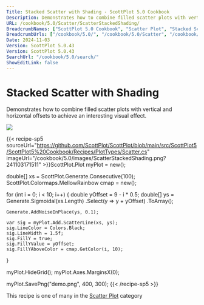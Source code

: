 ```yaml
---
Title: Stacked Scatter with Shading - ScottPlot 5.0 Cookbook
Description: Demonstrates how to combine filled scatter plots with vertical and horizontal offsets to achieve an interesting visual effect.
URL: /cookbook/5.0/Scatter/ScatterStackedShading/
BreadcrumbNames: ["ScottPlot 5.0 Cookbook", "Scatter Plot", "Stacked Scatter with Shading"]
BreadcrumbUrls: ["/cookbook/5.0/", "/cookbook/5.0/Scatter", "/cookbook/5.0/Scatter/ScatterStackedShading"]
Date: 2024-11-03
Version: ScottPlot 5.0.43
Version: ScottPlot 5.0.43
SearchUrl: "/cookbook/5.0/search/"
ShowEditLink: false
---
```



<div class='d-flex align-items-center mt-5'>
<h1 class='me-2 text-dark my-0 border-0'>Stacked Scatter with Shading</h1>
</div>

Demonstrates how to combine filled scatter plots with vertical and horizontal offsets to achieve an interesting visual effect.

[![](/cookbook/5.0/images/ScatterStackedShading.png?241103171511)](/cookbook/5.0/images/ScatterStackedShading.png?241103171511)

{{< recipe-sp5 sourceUrl="https://github.com/ScottPlot/ScottPlot/blob/main/src/ScottPlot5/ScottPlot5%20Cookbook/Recipes/PlotTypes/Scatter.cs" imageUrl="/cookbook/5.0/images/ScatterStackedShading.png?241103171511" >}}ScottPlot.Plot myPlot = new();

double[] xs = ScottPlot.Generate.Consecutive(100);
ScottPlot.Colormaps.MellowRainbow cmap = new();

for (int i = 0; i < 10; i++)
{
    double yOffset = 9 - i * 0.5;
    double[] ys = Generate.Sigmoidal(xs.Length)
        .Select(y => y + yOffset)
        .ToArray();

    Generate.AddNoiseInPlace(ys, 0.1);

    var sig = myPlot.Add.ScatterLine(xs, ys);
    sig.LineColor = Colors.Black;
    sig.LineWidth = 1.5f;
    sig.FillY = true;
    sig.FillYValue = yOffset;
    sig.FillYAboveColor = cmap.GetColor(i, 10);
}

myPlot.HideGrid();
myPlot.Axes.MarginsX(0);

myPlot.SavePng("demo.png", 400, 300);
{{< /recipe-sp5 >}}

<div class='my-5 text-center'>This recipe is one of many in the <a href='/cookbook/5.0/Scatter'>Scatter Plot</a> category</div>


